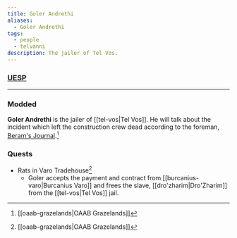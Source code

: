 ```yaml
---
title: Goler Andrethi
aliases:
  - Goler Andrethi
tags:
  - people
  - telvanni
description: The jailer of Tel Vos.
---
```

### [UESP](https://en.uesp.net/wiki/Morrowind:Goler_Andrethi)

***
### Modded
**Goler Andrethi** is the jailer of [[tel-vos|Tel Vos]]. He will talk about the incident which left the construction crew dead according to the foreman, [Beram's Journal](https://en.uesp.net/wiki/Morrowind:Beram_Journal).[^1]
### Quests
* Rats in Varo Tradehouse[^1]
	* Goler accepts the payment and contract from [[burcanius-varo|Burcanius Varo]] and frees the slave, [[dro'zharim|Dro'Zharim]] from the [[tel-vos|Tel Vos]] jail.

[^1]: [[oaab-grazelands|OAAB Grazelands]]